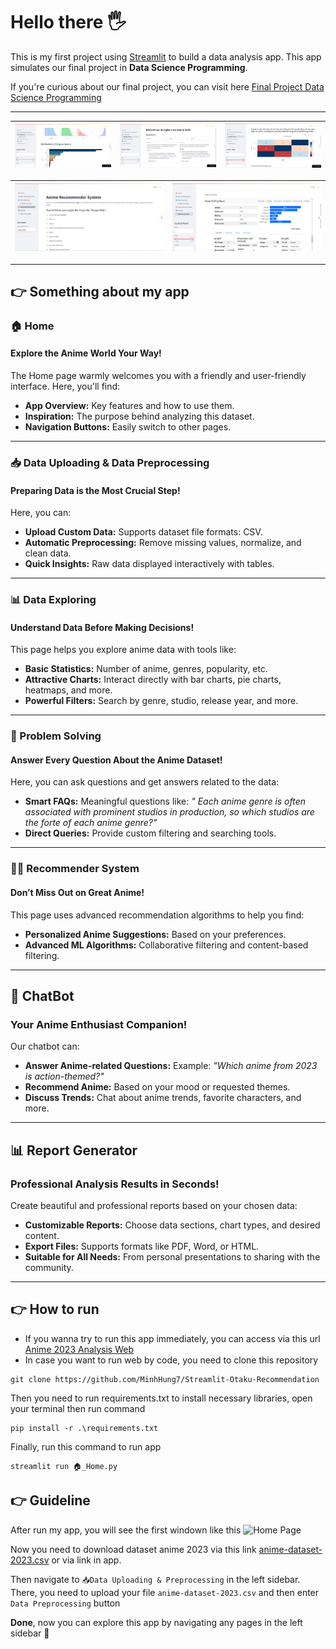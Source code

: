 # Hello there 🖐
This is my first project using [Streamlit](https://streamlit.io/) to build a data analysis app. This app simulates our final project in **Data Science Programming**.

If you're curious about our final project, you can visit here [Final Project Data Science Programming](https://github.com/MinhHung7/Final_Project_DataScienceProgramming)

---
| ![Home Page](https://github.com/MinhHung7/Streamlit-Otaku-ChatBot/blob/main/images/data_exploring.png) | ![Problem Solving Page](https://github.com/MinhHung7/Streamlit-Otaku-ChatBot/blob/main/images/problem_solving.png) | ![Problem Solving](https://github.com/MinhHung7/Streamlit-Otaku-ChatBot/blob/main/images/problem_solving_2.png) |
|-------------------------|-------------------------|-------------------------|

| ![Recommender System Page](https://github.com/MinhHung7/Streamlit-Otaku-ChatBot/blob/main/images/recommender_system.png) | ![Report Generator Page](https://github.com/MinhHung7/Streamlit-Otaku-ChatBot/blob/main/images/report_generator.png) |
|-------------------------|-------------------------|

---
## 👉 Something about my app
### 🏠 Home  
#### Explore the Anime World Your Way!  
The Home page warmly welcomes you with a friendly and user-friendly interface. Here, you'll find:  
- **App Overview:** Key features and how to use them.  
- **Inspiration:** The purpose behind analyzing this dataset.  
- **Navigation Buttons:** Easily switch to other pages.  

---

### 📥 Data Uploading & Data Preprocessing  
#### Preparing Data is the Most Crucial Step!  
Here, you can:  
- **Upload Custom Data:** Supports dataset file formats: CSV.  
- **Automatic Preprocessing:** Remove missing values, normalize, and clean data.  
- **Quick Insights:** Raw data displayed interactively with tables.  

---

### 📊 Data Exploring  
#### Understand Data Before Making Decisions!  
This page helps you explore anime data with tools like:  
- **Basic Statistics:** Number of anime, genres, popularity, etc.  
- **Attractive Charts:** Interact directly with bar charts, pie charts, heatmaps, and more.  
- **Powerful Filters:** Search by genre, studio, release year, and more.  

---

### 💬 Problem Solving  
#### Answer Every Question About the Anime Dataset!  
Here, you can ask questions and get answers related to the data:  
- **Smart FAQs:** Meaningful questions like: *"
Each anime genre is often associated with prominent studios in production, so which studios are the forte of each anime genre?"*  
- **Direct Queries:** Provide custom filtering and searching tools.  

---

### 🧑‍💻 Recommender System  
#### Don’t Miss Out on Great Anime!  
This page uses advanced recommendation algorithms to help you find:  
- **Personalized Anime Suggestions:** Based on your preferences.  
- **Advanced ML Algorithms:** Collaborative filtering and content-based filtering.  

---

## 🤖 ChatBot  
### Your Anime Enthusiast Companion!  
Our chatbot can:  
- **Answer Anime-related Questions:** Example: *"Which anime from 2023 is action-themed?"*  
- **Recommend Anime:** Based on your mood or requested themes.  
- **Discuss Trends:** Chat about anime trends, favorite characters, and more.  

---

## 📊 Report Generator  
### Professional Analysis Results in Seconds!  
Create beautiful and professional reports based on your chosen data:  
- **Customizable Reports:** Choose data sections, chart types, and desired content.  
- **Export Files:** Supports formats like PDF, Word, or HTML.  
- **Suitable for All Needs:** From personal presentations to sharing with the community.  

---
## 👉 How to run
- If you wanna try to run this app immediately, you can access via this url [Anime 2023 Analysis Web](https://app-otaku-recommendation-d4hu6yd5wpoewvdxrs3h95.streamlit.app/)
- In case you want to run web by code, you need to clone this repository
```
git clone https://github.com/MinhHung7/Streamlit-Otaku-Recommendation
```
Then you need to run requirements.txt to install necessary libraries, open your terminal then run command
```
pip install -r .\requirements.txt
```
Finally, run this command to run app
```
streamlit run 🏠_Home.py
```
## 👉 Guideline
After run my app, you will see the first windown like this
![Home Page](https://github.com/MinhHung7/Streamlit-Otaku-Recommendation/blob/main/images/Home.png)

Now you need to download dataset anime 2023 via this link [anime-dataset-2023.csv](https://www.kaggle.com/datasets/dbdmobile/myanimelist-dataset?select=anime-dataset-2023.csv) or via link in app.

Then navigate to `📥Data Uploading & Preprocessing` in the left sidebar. There, you need to upload your file `anime-dataset-2023.csv` and then enter `Data Preprocessing` button

**Done**, now you can explore this app by navigating any pages in the left sidebar 🥰
